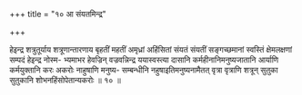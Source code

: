 +++
title = "१० आ संयतमिन्द्र"

+++

हेइन्द्र शत्रुतूर्याय शत्रूणान्तारणाय बृहतीं महतीं अमृध्रां अहिंसितां संयतं संयतीं सङ्गच्छमानां स्वस्तिं क्षेमलक्षणां सम्पदं हेइन्द्र नोस्म- भ्यमाभर हेवज्रिन् वज्रवन्निन्द्र ययास्वस्त्या दासानि कर्महीनानिमनुष्यजातानि आर्याणि कर्मयुक्तानि करः अकरोः नाहुषाणि मनुष्य- सम्बन्धीनि नहुषाइतिमनुष्यनामैतत् वृत्रा वृत्राणि शत्रून् सुतुका सुतुकानि शोभनहिंसोपेतान्यकरोः ॥ १० ॥